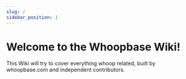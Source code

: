 ```yaml
---
slug: /
sidebar_position: 1
---
```

# Welcome to the Whoopbase Wiki!
This Wiki will try to cover everything whoop related, built by whoopbase.com and independent contributors.